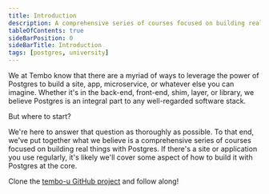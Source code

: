 ```yaml
---
title: Introduction
description: A comprehensive series of courses focused on building real things with Postgres
tableOfContents: true
sideBarPosition: 0
sideBarTitle: Introduction
tags: [postgres, university]
---
```


We at Tembo know that there are a myriad of ways to leverage the power of Postgres to build a site, app, microservice, or whatever else you can imagine. Whether it's in the back-end, front-end, shim, layer, or library, we believe Postgres is an integral part to any well-regarded software stack.

But where to start?

We're here to answer that question as thoroughly as possible. To that end, we've put together what we believe is a comprehensive series of courses focused on building real things with Postgres. If there's a site or application you use regularly, it's likely we'll cover some aspect of how to build it with Postgres at the core.

Clone the [tembo-u GitHub project](https://github.com/tembo-io/tembo-u) and follow along!
